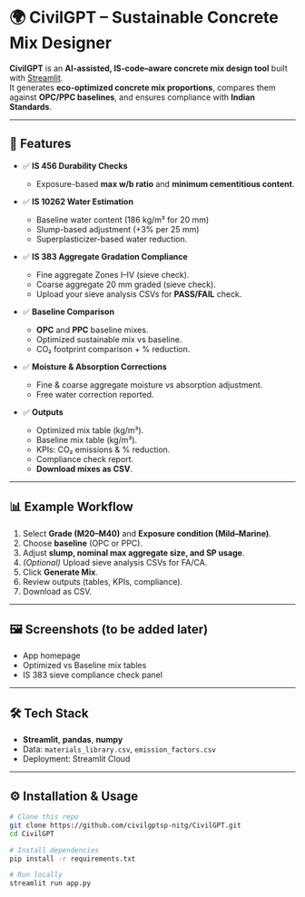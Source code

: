 # 🌍 CivilGPT – Sustainable Concrete Mix Designer

**CivilGPT** is an **AI-assisted, IS-code–aware concrete mix design tool** built with [Streamlit](https://streamlit.io).  
It generates **eco-optimized concrete mix proportions**, compares them against **OPC/PPC baselines**, and ensures compliance with **Indian Standards**.

---

## 🚀 Features

- ✅ **IS 456 Durability Checks**  
  - Exposure-based **max w/b ratio** and **minimum cementitious content**.

- ✅ **IS 10262 Water Estimation**  
  - Baseline water content (186 kg/m³ for 20 mm)  
  - Slump-based adjustment (+3% per 25 mm)  
  - Superplasticizer-based water reduction.

- ✅ **IS 383 Aggregate Gradation Compliance**  
  - Fine aggregate Zones I–IV (sieve check).  
  - Coarse aggregate 20 mm graded (sieve check).  
  - Upload your sieve analysis CSVs for **PASS/FAIL** check.

- ✅ **Baseline Comparison**  
  - **OPC** and **PPC** baseline mixes.  
  - Optimized sustainable mix vs baseline.  
  - CO₂ footprint comparison + % reduction.

- ✅ **Moisture & Absorption Corrections**  
  - Fine & coarse aggregate moisture vs absorption adjustment.  
  - Free water correction reported.

- ✅ **Outputs**  
  - Optimized mix table (kg/m³).  
  - Baseline mix table (kg/m³).  
  - KPIs: CO₂ emissions & % reduction.  
  - Compliance check report.  
  - **Download mixes as CSV**.  

---

## 📊 Example Workflow

1. Select **Grade (M20–M40)** and **Exposure condition (Mild–Marine)**.  
2. Choose **baseline** (OPC or PPC).  
3. Adjust **slump, nominal max aggregate size, and SP usage**.  
4. *(Optional)* Upload sieve analysis CSVs for FA/CA.  
5. Click **Generate Mix**.  
6. Review outputs (tables, KPIs, compliance).  
7. Download as CSV.

---

## 🖼️ Screenshots (to be added later)

- App homepage  
- Optimized vs Baseline mix tables  
- IS 383 sieve compliance check panel  

---

## 🛠️ Tech Stack

- **Streamlit**, **pandas**, **numpy**  
- Data: `materials_library.csv`, `emission_factors.csv`  
- Deployment: Streamlit Cloud  

---

## ⚙️ Installation & Usage

```bash
# Clone this repo
git clone https://github.com/civilgptsp-nitg/CivilGPT.git
cd CivilGPT

# Install dependencies
pip install -r requirements.txt

# Run locally
streamlit run app.py
